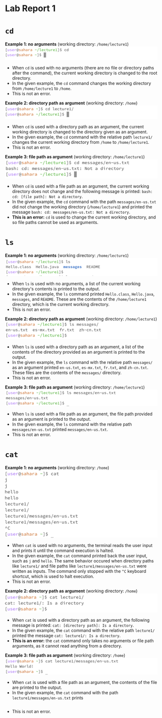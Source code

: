 # Lab Report 1

# `cd`

**Example 1: no arguments** 
(working directory: `/home/lecture1`)
![](/labreport1_screenshots/cd_noarg.png)
- When `cd` is used with no arguments (there are no file or directory paths after the command), the current working directory is changed to the root directory. 
- In the given example, the `cd` command changes the working directory from `/home/lecture1` to `/home`. 
- This is not an error.

**Example 2: directory path as argument** 
(working directory: `/home`)
![](/labreport1_screenshots/cd_dirarg.png)
- When `cd` is used with a directory path as an argument, the current working directory is changed to the directory given as an argument. 
- In the given example, the `cd` command with the relative path `lecture1/` changes the current working directory from `/home` to `/home/lecture1`.
- This is not an error.

**Example 3: file path as argument** 
(working directory: `/home/lecture1`)
![](/labreport1_screenshots/cd_filearg.png)
- When `cd` is used with a file path as an argument, the current working directory does not change and the following message is printed: `bash: cd: [file path]: Not a directory`.
- In the given example, the `cd` command with the path `messages/en-us.txt` did not change the working directory (`/home/lecture1`) and printed the message `bash: cd: messages/en-us.txt: Not a directory`.
- **This is an error:** `cd` is used to change the current working directory, and so file paths cannot be used as arguments. 

# `ls`

**Example 1: no arguments** 
(working directory: `/home/lecture1`)
![](/labreport1_screenshots/ls_noarg.png)
- When `ls` is used with no arguments, a list of the current working directory's contents is printed to the output.
- In the given example, the `ls` command printed `Hello.class`, `Hello.java`, `messages`, and `README`. These are the contents of the `/home/lecture1` directory, which is the current working directory. 
- This is not an error. 

**Example 2: directory path as argument** 
(working directory: `/home/lecture1`)
![](/labreport1_screenshots/ls_dirarg.png)
- When `ls` is used with a directory path as an argument, a list of the contents of the directory provided as an argument is printed to the output.
- In the given example, the `ls` command with the relative path `messages/` as an argument printed `en-us.txt`, `es-mx.txt`, `fr.txt`, and `zh-cn.txt`. These files are the contents of the `messages/` directory.  
- This is not an error. 

**Example 3: file path as argument** 
(working directory: `/home/lecture1`)
![](/labreport1_screenshots/ls_filearg.png)
- When `ls` is used with a file path as an argument, the file path provided as an argument is printed to the output.
- In the given example, the `ls` command with the relative path `messages/en-us.txt` printed `messages/en-us.txt`.   
- This is not an error. 

# `cat`

**Example 1: no arguments** 
(working directory: `/home`)
![](/labreport1_screenshots/cat_noarg.png)
- When `cat` is used with no arguments, the terminal reads the user input and prints it until the command execution is halted.
- In the given example, the `cat` command printed back the user input, such as `j` and `hello`. The same behavior occured when directory paths like `lecture1/` and file paths like `lecture1/messages/en-us.txt` were written as inputs. The command only stopped with the `^C` keyboard shortcut, which is used to halt execution. 
- This is not an error. 

**Example 2: directory path as argument** 
(working directory: `/home`)
![](/labreport1_screenshots/cat_dirarg.png)
- When `cat` is used with a directory path as an argument, the following message is printed: `cat: [directory path]: Is a directory`.
- In the given example, the `cat` command with the relative path `lecture1/` printed the message `cat: lecture1/: Is a directory`.
- **This is an error:** the `cat` command only takes no arguments or file path arguments, as it cannot read anything from a directory. 

**Example 3: file path as argument** 
(working directory: `/home`)
![](/labreport1_screenshots/cat_filearg.png)
- When `cat` is used with a file path as an argument, the contents of the file are printed to the output.
- In the given example, the `cat` command with the path `lecture1/messages/en-us.txt` prints 
```Hello World!
``` 
- This is not an error. 